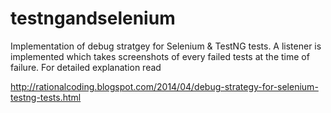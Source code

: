 testngandselenium
=================
Implementation of debug stratgey for Selenium & TestNG tests. A listener is implemented which takes screenshots of every failed tests at the time of failure. For detailed explanation read

http://rationalcoding.blogspot.com/2014/04/debug-strategy-for-selenium-testng-tests.html
